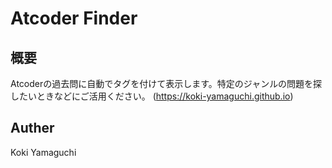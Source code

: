 Atcoder Finder
====

## 概要
Atcoderの過去問に自動でタグを付けて表示します。特定のジャンルの問題を探したいときなどにご活用ください。
(https://koki-yamaguchi.github.io)

## Auther
Koki Yamaguchi
